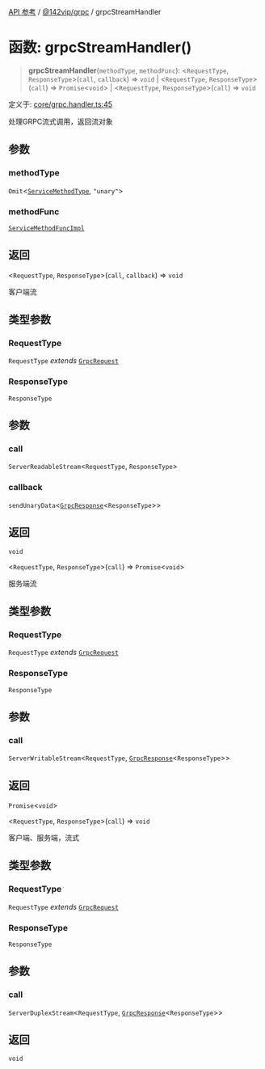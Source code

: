 [API 参考](../../../index.md) / [@142vip/grpc](../index.md) / grpcStreamHandler

# 函数: grpcStreamHandler()

> **grpcStreamHandler**(`methodType`, `methodFunc`): \<`RequestType`, `ResponseType`\>(`call`, `callback`) => `void` \| \<`RequestType`, `ResponseType`\>(`call`) => `Promise`\<`void`\> \| \<`RequestType`, `ResponseType`\>(`call`) => `void`

定义于: [core/grpc.handler.ts:45](https://github.com/142vip/core-x/blob/58a4aca72f73ebc92491a458c9b83754486dc296/packages/grpc/src/core/grpc.handler.ts#L45)

处理GRPC流式调用，返回流对象

## 参数

### methodType

`Omit`\<[`ServiceMethodType`](../enumerations/ServiceMethodType.md), `"unary"`\>

### methodFunc

[`ServiceMethodFuncImpl`](../type-aliases/ServiceMethodFuncImpl.md)

## 返回

\<`RequestType`, `ResponseType`\>(`call`, `callback`) => `void`

客户端流

## 类型参数

### RequestType

`RequestType` *extends* [`GrpcRequest`](../interfaces/GrpcRequest.md)

### ResponseType

`ResponseType`

## 参数

### call

`ServerReadableStream`\<`RequestType`, `ResponseType`\>

### callback

`sendUnaryData`\<[`GrpcResponse`](../interfaces/GrpcResponse.md)\<`ResponseType`\>\>

## 返回

`void`

\<`RequestType`, `ResponseType`\>(`call`) => `Promise`\<`void`\>

服务端流

## 类型参数

### RequestType

`RequestType` *extends* [`GrpcRequest`](../interfaces/GrpcRequest.md)

### ResponseType

`ResponseType`

## 参数

### call

`ServerWritableStream`\<`RequestType`, [`GrpcResponse`](../interfaces/GrpcResponse.md)\<`ResponseType`\>\>

## 返回

`Promise`\<`void`\>

\<`RequestType`, `ResponseType`\>(`call`) => `void`

客户端、服务端，流式

## 类型参数

### RequestType

`RequestType` *extends* [`GrpcRequest`](../interfaces/GrpcRequest.md)

### ResponseType

`ResponseType`

## 参数

### call

`ServerDuplexStream`\<`RequestType`, [`GrpcResponse`](../interfaces/GrpcResponse.md)\<`ResponseType`\>\>

## 返回

`void`
